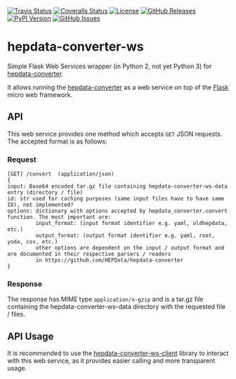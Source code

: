 [![Travis Status](https://www.travis-ci.org/HEPData/hepdata-converter-ws.svg?branch=master)](https://www.travis-ci.org/HEPData/hepdata-converter-ws)
[![Coveralls Status](https://coveralls.io/repos/github/HEPData/hepdata-converter-ws/badge.svg?branch=master)](https://coveralls.io/github/HEPData/hepdata-converter-ws?branch=master)
[![License](https://img.shields.io/github/license/HEPData/hepdata-converter-ws.svg)](https://github.com/HEPData/hepdata-converter-ws/blob/master/LICENSE.txt)
[![GitHub Releases](https://img.shields.io/github/release/hepdata/hepdata-converter-ws.svg?maxAge=2592000)](https://github.com/HEPData/hepdata-converter-ws/releases)
[![PyPI Version](https://img.shields.io/pypi/v/hepdata-converter-ws)](https://pypi.org/project/hepdata-converter-ws/)
[![GitHub Issues](https://img.shields.io/github/issues/hepdata/hepdata-converter-ws.svg?maxAge=2592000)](https://github.com/HEPData/hepdata-converter-ws/issues)


# hepdata-converter-ws

Simple Flask Web Services wrapper (in Python 2, not yet Python 3) for
[hepdata-converter](https://github.com/HEPData/hepdata-converter).

It allows running the
[hepdata-converter](https://github.com/HEPData/hepdata-converter) as a
web service on top of the [Flask](https://palletsprojects.com/p/flask/)
micro web framework.

## API

This web service provides one method which accepts `GET` JSON requests.
The accepted format is as follows:

### Request

```
[GET] /convert  (application/json)
{
input: Base64 encoded tar.gz file containing hepdata-converter-ws-data entry (directory / file)
id: str used for caching purposes (same input files have to have same ID), not implemented?
options: dictionary with options accepted by hepdata_converter.convert function. The most important are:
         input_format: (input format identifier e.g. yaml, oldhepdata, etc.)
         output_format: (output format identifier e.g. yaml, root, yoda, csv, etc.)
         other options are dependent on the input / output format and are documented in their respective parsers / readers
         in https://github.com/HEPData/hepdata-converter
}
```

### Response

The response has MIME type `application/x-gzip` and is a tar.gz file
containing the hepdata-converter-ws-data directory with the
requested file / files.


## API Usage

It is recommended to use the
[hepdata-converter-ws-client](https://github.com/HEPData/hepdata-converter-ws-client)
library to interact with this web service, as it provides easier calling
and more transparent usage.
